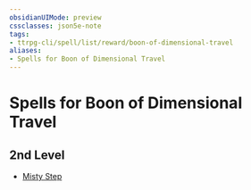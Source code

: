 ```yaml
---
obsidianUIMode: preview
cssclasses: json5e-note
tags:
- ttrpg-cli/spell/list/reward/boon-of-dimensional-travel
aliases:
- Spells for Boon of Dimensional Travel
---
```

# Spells for Boon of Dimensional Travel

## 2nd Level

- [Misty Step](/3-Mechanics/CLI/Compendium/spells/misty-step.md "PHB")